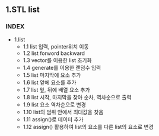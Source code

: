 ## 1.STL list
### INDEX
* 1.list
    * 1.1 list 입력, pointer위치 이동
    * 1.2 list forword backward
    * 1.3 vector를 이용한 list 초기화
    * 1.4 generate를 이용한 랜덤수 입력
    * 1.5 list 마지막에 요소 추가
    * 1.6 list 앞에 요소를 추가
    * 1.7 list 앞, 뒤에 배열 요소 추가
    * 1.8 list 시작, 마지막을 찾아 순차, 역차순으로 출력
    * 1.9 list 요소 역차순으로 변경
    * 1.10 list의 범위 안에서 최대값을 찾음
    * 1.11 assign()로 데이터 추가
    * 1.12 assign() 활용하여 list의 요소를 다른 list의 요소로 변경
